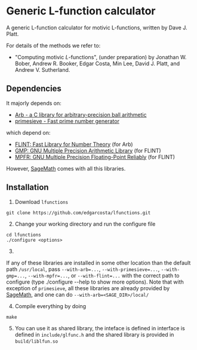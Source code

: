 # Generic L-function calculator

A generic L-function calculator for motivic L-functions, written by Dave J. Platt.

For details of the methods we refer to:
 - "Computing motivic $L$-functions", (under preparation) by Jonathan W. Bober, Andrew R. Booker, Edgar Costa, Min Lee, David J. Platt, and Andrew V. Sutherland.


## Dependencies
It majorly depends on:
 - [Arb - a C library for arbitrary-precision ball arithmetic](http://arblib.org/)
 - [primesieve - Fast prime number generator](https://github.com/kimwalisch/primesieve)
 
which depend on:

 - [FLINT: Fast Library for Number Theory](http://flintlib.org/) (for Arb)
 - [GMP: GNU Multiple Precision Arithmetic Library](https://gmplib.org/) (for FLINT)
 - [MPFR: GNU Multiple Precision Floating-Point Reliably](http://www.mpfr.org/) (for FLINT)

However, [SageMath](http://www.sagemath.org/) comes with all this libraries. 

## Installation

1. Download `lfunctions`
```
git clone https://github.com/edgarcosta/lfunctions.git
```

2. Change your working directory and run the configure file
```
cd lfunctions
./configure <options>
```

3. 
If any of these libraries are installed in some other location than the default path `/usr/local`, pass `--with-arb=...`, `--with-primesieve=...`, `--with-gmp=...`, `--with-mpfr=...`, or `--with-flint=...` with the correct path to configure (type ./configure --help to show more options).
Note that with exception of `primesieve`, all these libraries are already provided by [SageMath](http://www.sagemath.org/),
and one can do `--with-arb=<SAGE_DIR>/local/`

4. Compile everything by doing
```
make
```

5. You can use it as shared library, the inteface is defined in 
interface is defined in `include/glfunc.h` and the shared library is provided in
`build/liblfun.so` 




